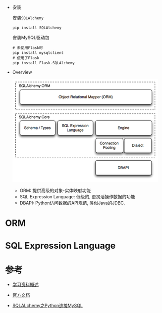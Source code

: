 * 安装

  安装`SQLAlchemy`

  ```shell
  pip install SQLAlchemy
  ```

  安装MySQL驱动包

  ```shell
  # 未使用Flask时
  pip install mysqlclient
  # 使用了Flask
  pip install Flask-SQLAlchemy
  ```

* Overview

  ![_images/sqla_arch_small.png](.SQLAlchemy/sqla_arch_small.png)

  * ORM: 提供高级的对象-实体映射功能
  * SQL Expression Language: 低级的, 更灵活操作数据的功能
  * DBAPI: Python访问数据的API规范, 类似Java的JDBC.

# ORM

# SQL Expression Language

# 参考

* [学习资料概述](https://www.sqlalchemy.org/library.html#tutorials)
* [官方文档](https://docs.sqlalchemy.org/en/13/)

* [SQLALchemy之Python连接MySQL](https://blog.csdn.net/weixin_44080811/article/details/90030744)
